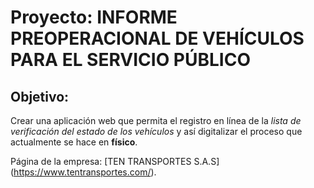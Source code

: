 # Proyecto: INFORME PREOPERACIONAL DE VEHÍCULOS PARA EL SERVICIO PÚBLICO

## Objetivo:

Crear una aplicación web que permita el registro en línea de la *lista de verificación del estado de los vehículos* y así digitalizar el proceso que actualmente se hace en **físico**.

Página de la empresa: [TEN TRANSPORTES S.A.S] (https://www.tentransportes.com/).